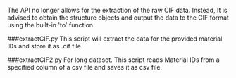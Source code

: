 The API no longer allows for the extraction of the raw CIF data. Instead, It is advised to obtain the structure objects and output the data to the CIF format using the built-in 'to' function.

###extractCIF.py
This script will extract the data for the provided material IDs and store it as .cif file.

###extractCIF2.py
For long dataset.
This script reads Material IDs from a specified column of a csv file and saves it as csv file.
